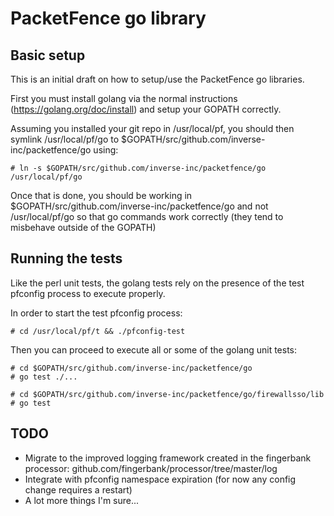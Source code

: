 
# PacketFence go library

## Basic setup

This is an initial draft on how to setup/use the PacketFence go libraries.

First you must install golang via the normal instructions (https://golang.org/doc/install) and setup your GOPATH correctly.

Assuming you installed your git repo in /usr/local/pf, you should then symlink /usr/local/pf/go to $GOPATH/src/github.com/inverse-inc/packetfence/go using:

```
# ln -s $GOPATH/src/github.com/inverse-inc/packetfence/go /usr/local/pf/go
```

Once that is done, you should be working in $GOPATH/src/github.com/inverse-inc/packetfence/go and not /usr/local/pf/go so that go commands work correctly (they tend to misbehave outside of the GOPATH)

## Running the tests

Like the perl unit tests, the golang tests rely on the presence of the test pfconfig process to execute properly.

In order to start the test pfconfig process:

```
# cd /usr/local/pf/t && ./pfconfig-test
```

Then you can proceed to execute all or some of the golang unit tests:

```
# cd $GOPATH/src/github.com/inverse-inc/packetfence/go
# go test ./...

# cd $GOPATH/src/github.com/inverse-inc/packetfence/go/firewallsso/lib
# go test
```

## TODO

 * Migrate to the improved logging framework created in the fingerbank processor: github.com/fingerbank/processor/tree/master/log
 * Integrate with pfconfig namespace expiration (for now any config change requires a restart)
 * A lot more things I'm sure...

